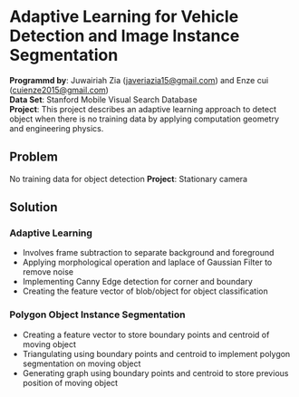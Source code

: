# Adaptive Learning for Vehicle Detection and Image Instance Segmentation


**Programmd by**: Juwairiah Zia (javeriazia15@gmail.com) and Enze cui (cuienze2015@gmail.com)<br />
**Data Set**: Stanford Mobile Visual Search Database<br />
**Project**: This project describes an adaptive learning approach to detect object when there is no training data by applying computation geometry and engineering physics. 
## Problem
No training data for object detection
**Project**: Stationary camera
## Solution
### Adaptive Learning
- Involves frame subtraction to separate background and foreground
- Applying morphological operation and laplace of Gaussian Filter to remove noise 
- Implementing Canny Edge detection for corner and boundary 
- Creating the feature vector of blob/object for object classification 
### Polygon Object Instance Segmentation
- Creating a feature vector to store boundary points and centroid of moving object
- Triangulating using boundary points and centroid to implement polygon segmentation on moving object
- Generating graph using boundary points and centroid to store previous position of moving object

